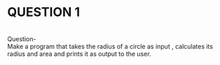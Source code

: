 <h1>QUESTION 1</h1>
<br>
Question-<br>
Make a program that takes the radius of a circle as input , calculates its radius and area and prints it as output to the user.
